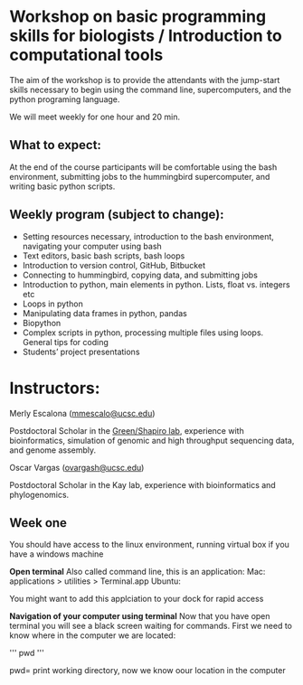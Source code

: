 # Workshop on basic programming skills for biologists / Introduction to computational tools

The aim of the workshop is to provide the attendants with the jump-start skills necessary to begin using the command line, supercomputers, and the python programing language. 

We will meet weekly for one hour and 20 min.

## What to expect:
At the end of the course participants will be comfortable using the bash environment, submitting jobs to the hummingbird supercomputer, and writing basic python scripts.

## Weekly program (subject to change):

- Setting resources necessary, introduction to the bash environment, navigating your computer using bash
- Text editors, basic bash scripts, bash loops
- Introduction to version control, GitHub, Bitbucket
- Connecting to hummingbird, copying data, and submitting jobs
- Introduction to python, main elements in python. Lists, float vs. integers etc
- Loops in python
- Manipulating data frames in python, pandas
- Biopython
- Complex scripts in python, processing multiple files using loops. General tips for coding
- Students’ project presentations

# Instructors:

Merly Escalona (<mmescalo@ucsc.edu>)

Postdoctoral Scholar in the [Green/Shapiro lab](https://pgl.soe.ucsc.edu), experience with bioinformatics, simulation of genomic and high throughput sequencing data, and genome assembly.


Oscar Vargas (<ovargash@ucsc.edu>)

Postdoctoral Scholar in the Kay lab, experience with bioinformatics and phylogenomics.

## Week one
You should have access to the linux environment, running virtual box if you have a windows machine

**Open terminal**
Also called command line, this is an application:
Mac: applications > utilities > Terminal.app
Ubuntu: 

You might want to add this applciation to your dock for rapid access

**Navigation of your computer using terminal**
Now that you have open terminal you will see a black screen waiting for commands. First we need to know where in the computer we are located:

'''
pwd
'''

pwd= print working directory, now we know oour location in the computer





